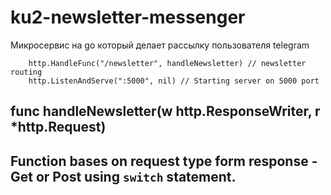 # ku2-newsletter-messenger
Микросервис на go который делает рассылку пользователя telegram
```golang 
	http.HandleFunc("/newsletter", handleNewsletter) // newsletter routing
	http.ListenAndServe(":5000", nil) // Starting server on 5000 port
```
## func handleNewsletter(w http.ResponseWriter, r *http.Request) 
## Function bases on request type form response - Get or Post using ```switch``` statement. 




